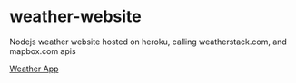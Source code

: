 # weather-website
Nodejs weather website hosted on heroku, calling weatherstack.com, and mapbox.com apis

[Weather App](https://kane-weather-application.herokuapp.com)
